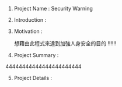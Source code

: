 1. Project Name :  Security Warning

2. Introduction : 

    

3. Motivation :

    想藉由此程式來達到加強人身安全的目的
!!!!!!

4. Project Summary :


44444444444444444444444

5. Project Details : 










